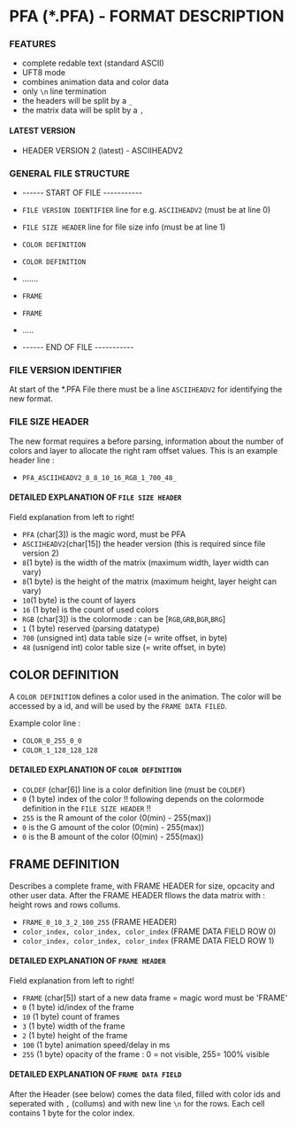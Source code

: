 # PFA (*.PFA) - FORMAT DESCRIPTION

### FEATURES
* complete redable text (standard ASCII)
* UFT8 mode
* combines animation data and color data
* only ` \n ` line termination
* the headers will be split by a `_`
* the matrix data will be split by a `,`

#### LATEST VERSION
* HEADER VERSION 2 (latest) - ASCIIHEADV2

### GENERAL FILE STRUCTURE
* ------ START OF FILE -----------
* `FILE VERSION IDENTIFIER` line for e.g. `ASCIIHEADV2` (must be at line 0)
* `FILE SIZE HEADER` line for file size info (must be at line 1)
* `COLOR DEFINITION`
* `COLOR DEFINITION`
* .......

* `FRAME`
* `FRAME`
* .....

* ------ END OF FILE -----------





### FILE VERSION IDENTIFIER
At start of the *.PFA File there must be a line `ASCIIHEADV2` for identifying the new format.

### FILE SIZE HEADER
The new format requires a before parsing, information about the number of colors and layer to allocate the right ram offset values.
This is an example header line :
*  `PFA_ASCIIHEADV2_8_8_10_16_RGB_1_700_48_`

#### DETAILED EXPLANATION OF `FILE SIZE HEADER`
Field explanation from left to right!

* `PFA` (char[3]) is the magic word, must be PFA
* `ASCIIHEADV2`(char[15]) the header version (this is required since file version 2)
* `8`(1 byte) is the width of the matrix (maximum width, layer width can vary)
* `8`(1 byte) is the height of the matrix (maximum height, layer height can vary)
* `10`(1 byte) is the count of layers
* `16` (1 byte) is the count of used colors
* `RGB` (char[3]) is the colormode : can be [`RGB`,`GRB`,`BGR`,`BRG`]
* `1` (1 byte) reserved (parsing datatype)
* `700` (unsigned int) data table size (=  write offset, in byte)
* `48` (usnigend int) color table size (= write offset, in byte)


## COLOR DEFINITION
A `COLOR DEFINITION` defines a color used in the animation. The color will be accessed by a id, and will be used by the `FRAME DATA FILED`. 

Example color line :
* `COLOR_0_255_0_0`
* `COLOR_1_128_128_128`

#### DETAILED EXPLANATION OF `COLOR DEFINITION`
* `COLDEF` (char[6]) line is a color definition line (must be `COLDEF`)
* `0` (1 byte) index of the color
!! following depends on the colormode definition in the `FILE SIZE HEADER` !!
* `255` is the R amount of the color (0(min) - 255(max)) 
* `0` is the G amount of the color (0(min) - 255(max))
* `0` is the B amount of the color (0(min) - 255(max))


## FRAME DEFINITION
Describes a complete frame, with FRAME HEADER for size, opcacity and other user data.
After the FRAME HEADER fllows the data matrix with : height rows and rows collums.

* `FRAME_0_10_3_2_100_255` (FRAME HEADER)
* `color_index, color_index, color_index` (FRAME DATA FIELD ROW 0)
* `color_index, color_index, color_index` (FRAME DATA FIELD ROW 1)

#### DETAILED EXPLANATION OF `FRAME HEADER`
Field explanation from left to right!

* `FRAME` (char[5]) start of a new data frame = magic word must be 'FRAME'
* `0` (1 byte) id/index of the frame
* `10` (1 byte) count of frames
* `3` (1 byte) width of the frame
* `2` (1 byte) height of the frame
* `100` (1 byte) animation speed/delay in ms
* `255` (1 byte) opacity of the frame : 0 = not visible, 255= 100% visible


#### DETAILED EXPLANATION OF `FRAME DATA FIELD`
After the Header (see below) comes the data filed, filled with color ids and seperated with `,` (collums) and with new line `\n` for the rows.
Each cell contains 1 byte for the color index.

